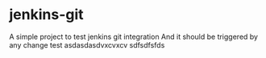 # jenkins-git
A simple project to test jenkins git integration
And it should be triggered by any change
test
asdasdasdvxcvxcv
sdfsdfsfds
